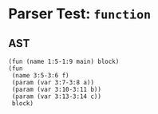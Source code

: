 # Parser Test: `function`

## AST
```
(fun (name 1:5-1:9 main) block)
(fun
 (name 3:5-3:6 f)
 (param (var 3:7-3:8 a))
 (param (var 3:10-3:11 b))
 (param (var 3:13-3:14 c))
 block)
```
